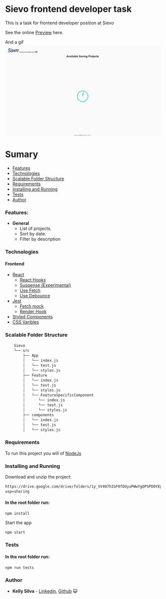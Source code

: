 # Sievo frontend developer task

This is a task for frontend developer position at Sievo

See the online [Preview](http://sievo.kellyregina.com.br/) here.

And a gif ![Preview](sievo.gif)

# Sumary

- [Features](#features)
- [Technologies](#Technologies)
- [Scalable Folder Structure](#scalable-folder-structure)
- [Requirements](#Requirements)
- [Installing and Running](#installing-and-running)
- [Tests](#tests)
- [Author](#author)

### Features:

- **General**
  - List of projects.
  - Sort by date.
  - Filter by description

### Technologies

#### Frontend

- [React](https://reactjs.org/)
  - [React Hooks](https://reactjs.org/docs/hooks-intro.html)
  - [Suspense (Experimental)](https://reactjs.org/docs/concurrent-mode-suspense.html)
  - [Use Fetch](https://github.com/ava/use-http)
  - [Use Debounce](https://github.com/xnimorz/use-debounce)
- [Jest](https://jestjs.io/)
  - [Fetch mock](http://www.wheresrhys.co.uk/fetch-mock/#usageinstallation)
  - [Render Hook](https://github.com/testing-library/react-hooks-testing-library)
- [Styled Components](https://styled-components.com/)
- [CSS Varibles](https://www.w3schools.com/css/css3_variables.asp)

### Scalable Folder Structure

```
    Sievo
    └── src
        ├── App
        │   └── index.js
        │   └── test.js
        │   └── styles.js
        ├── Feature
        │   └── index.js
        │   └── test.js
        │   └── styles.js
        │   └── FeatureSpecificComponent
        │      └── index.js
        │      └── test.js
        │      └── styles.js
        ├── components
        │   └── index.js
        │   └── test.js
        │   └── styles.js
```

### Requirements

To run this project you will of
[NodeJs](https://nodejs.org/en/download/)

### Installing and Running

Download and unzip the project:

```
https://drive.google.com/drive/folders/1y_VV407hIGF0fDdyuPWwYgOPSPDOYEgS?usp=sharing
```

#### In the root folder run:

```
npm install
```

Start the app

```
npm start
```

### Tests

#### In the root folder run:

```
npm run tests
```

### Author

- **Kelly Silva** - [Linkedin](https://www.linkedin.com/in/kregina/), [Github](https://github.com/kregina/) 😺

